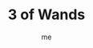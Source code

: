 ---
# basics
title     		 : "3 of Wands"
token					 : 'wands-03'
card_type			 : '' # major, minor, court
layout				 : "tarot-card"
author    		 : 'me'
one_liner 		 : "Implementation, action, exploration"
alt_names			 : ['Virtue', 'Vantage']
images				 : ['/assets/images/tarot/rws/rw-wands-03.jpg']
keywords			 : ['implementation', 'action', 'exploration']
url						 : 'tarot/cards/wands-03'
aliases				 : []

meaning_light  : "Putting a plan into motion. Taking that critical first step. Making good things happen. Going beyond your limits. Blazing new trails. Hitting the ground running. Seeing your plans come to fruition."

meaning_shadow : "Procrastinating. Knowing what to do, but refusing to do it. Launching a project without a clear definition of who should do what. Rejecting an opportunity to try something new. Failing to finish what you start."

# more detail
correspondence_planet 			: "Sun"
correspondence_astrological : "Aries"
correspondence_affirmation  : "I take the steps necessary to put my plans in action."
correspondence_story 				: "The main character’s initial plans are laid and launched."

advice_relationships 	 : "Knowing what you want or need does you no good if you don’t come up with a plan for achieving it! It’s time to expand your horizons: go places you’ve never been, try sports you’ve never tried, meet people you’ve overlooked. As your world expands, so do your opportunities."

advice_work 					 : "Lead by doing. Forge ahead with your plans, but don’t forget to show others what you’re doing and why you’re doing it. Be proactive, brainstorming obstacles and minting solutions before breakdowns occur. Define very clearly your criteria for success and measure progress daily."

advice_spirituality 	 : "Rather than look for a guru or a well-worn path, take the spiritual initiative. If you could express your spirituality in any way, what form would you choose? If you could worship anywhere, where would you go? Break the mold. Remember: bearing new fruit takes time."

advice_personal_growth : "Routine is the enemy of growth. Take new roads. See new sights. Pick a new hobby. Order the menu items you don’t recognize. Make a habit of blazing new trails."

advice_fortune_telling : "You’ll be planning a trip soon. Be on the lookout: your ship is coming in."

questions	: ["How can you make a habit of breaking your habits?", "How can you be a decisive leader in this circumstance?", "What’s your action plan for the next week, month, year, or decade?"]

# referenced in the symbols.toml data file
symbols	  : ['3', 'wands', 'wand-in-hand', 'distant-ships']

# metadata
suppress_topnav : true
related_cards 	: []

---